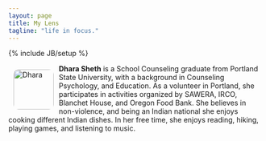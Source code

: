 ```yaml
---
layout: page
title: My Lens
tagline: "life in focus."
---
```

{% include JB/setup %}

<img src="https://raw.github.com/dhakkada/dhakkada.github.io/master/images/dha2.jpeg" alt="Dhara" style="float:left; width: 80px;
    -webkit-border-radius: 10px;
    -moz-border-radius: 10px;
    border-radius: 10px;
    margin: 10px 10px 10px 10px;
"/>

**Dhara Sheth** is a School Counseling graduate from Portland State University, with a background in Counseling Psychology, and Education. As a volunteer in Portland, she participates in activities organized by SAWERA, IRCO, Blanchet House, and Oregon Food Bank. She believes in non-violence, and being an Indian national she enjoys cooking different Indian dishes. In her free time, she enjoys reading, hiking, playing games, and listening to music.

<!--
## Posts <a href='https://github.com/dhakkada/dhakkada.github.io/tree/master/_posts/mylens'>.</a>

<ul class="posts">
  {% for post in site.posts %}
    <li><span>{{ post.date | date_to_string }}</span> &raquo; <a href="{{ BASE_PATH }}{{ post.url }}">{{ post.title }}</a></li>
  {% endfor %}
</ul-->

